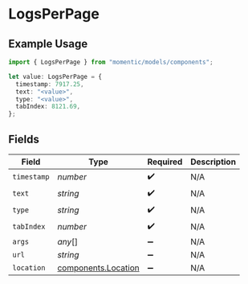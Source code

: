 # LogsPerPage

## Example Usage

```typescript
import { LogsPerPage } from "momentic/models/components";

let value: LogsPerPage = {
  timestamp: 7917.25,
  text: "<value>",
  type: "<value>",
  tabIndex: 8121.69,
};
```

## Fields

| Field                                                      | Type                                                       | Required                                                   | Description                                                |
| ---------------------------------------------------------- | ---------------------------------------------------------- | ---------------------------------------------------------- | ---------------------------------------------------------- |
| `timestamp`                                                | *number*                                                   | :heavy_check_mark:                                         | N/A                                                        |
| `text`                                                     | *string*                                                   | :heavy_check_mark:                                         | N/A                                                        |
| `type`                                                     | *string*                                                   | :heavy_check_mark:                                         | N/A                                                        |
| `tabIndex`                                                 | *number*                                                   | :heavy_check_mark:                                         | N/A                                                        |
| `args`                                                     | *any*[]                                                    | :heavy_minus_sign:                                         | N/A                                                        |
| `url`                                                      | *string*                                                   | :heavy_minus_sign:                                         | N/A                                                        |
| `location`                                                 | [components.Location](../../models/components/location.md) | :heavy_minus_sign:                                         | N/A                                                        |